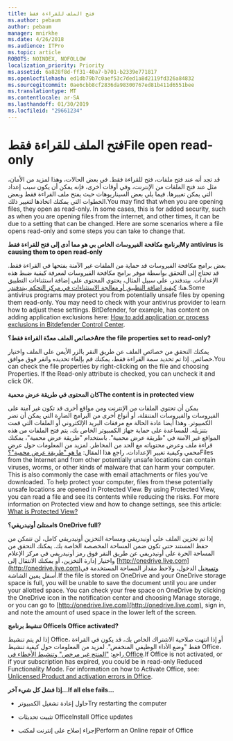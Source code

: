 ```yaml
---
title: فتح الملف للقراءة فقط
ms.author: pebaum
author: pebaum
manager: mnirkhe
ms.date: 4/26/2018
ms.audience: ITPro
ms.topic: article
ROBOTS: NOINDEX, NOFOLLOW
localization_priority: Priority
ms.assetid: 6a828f8d-ff31-40a7-b701-b2339e771817
ms.openlocfilehash: ed1db79b7c0aef53c7ded1a8d2119fd326a84832
ms.sourcegitcommit: 0ae6cbb8cf2836da98300767ed81b411d6551bee
ms.translationtype: MT
ms.contentlocale: ar-SA
ms.lasthandoff: 01/30/2019
ms.locfileid: "29661234"
---
```

# <a name="file-open-read-only"></a><span data-ttu-id="e4736-102">فتح الملف للقراءة فقط</span><span class="sxs-lookup"><span data-stu-id="e4736-102">File open read-only</span></span>

<span data-ttu-id="e4736-p101">قد تجد أنه عند فتح ملفات، فتح للقراءة فقط. في بعض الحالات، وهذا لمزيد من الأمان، مثل عند فتح الملفات من الإنترنت، وفي أوقات أخرى، فإنه يمكن أن يكون سبب إعداد التي يمكن تغييرها. فيما يلي بعض السيناريوهات حيث يفتح ملف القراءة فقط وبعض الخطوات التي يمكنك اتخاذها لتغيير ذلك.</span><span class="sxs-lookup"><span data-stu-id="e4736-p101">You may find that when you are opening files, they open as read-only. In some cases, this is for added security, such as when you are opening files from the internet, and other times, it can be due to a setting that can be changed. Here are some scenarios where a file opens read-only and some steps you can take to change that.</span></span>
  
 <span data-ttu-id="e4736-106">**برنامج مكافحة الفيروسات الخاص بي هو مما أدى إلى فتح للقراءة فقط**</span><span class="sxs-lookup"><span data-stu-id="e4736-106">**My antivirus is causing them to open read-only**</span></span>
  
<span data-ttu-id="e4736-p102">بعض برامج مكافحة الفيروسات قد حماية من الملفات غير الآمنة بفتحها في القراءة فقط. قد تحتاج إلى التحقق بواسطة موفر برامج مكافحة الفيروسات لمعرفة كيفية ضبط هذه الإعدادات. بيتدفندر، على سبيل المثال، يحتوي المحتوى على إضافة استثناءات التطبيق هنا: [كيفية إضافة التطبيق أو معالجة الاستثناءات في مركز التحكم بيتدفندر](https://www.bitdefender.com/support/how-to-add-application-or-process-exclusions-in-bitdefender-control-center-1119.mdl).</span><span class="sxs-lookup"><span data-stu-id="e4736-p102">Some antivirus programs may protect you from potentially unsafe files by opening them read-only. You may need to check with your antivirus provider to learn how to adjust these settings. BitDefender, for example, has content on adding application exclusions here: [How to add application or process exclusions in Bitdefender Control Center](https://www.bitdefender.com/support/how-to-add-application-or-process-exclusions-in-bitdefender-control-center-1119.mdl).</span></span>
  
 <span data-ttu-id="e4736-110">**خصائص الملف معدّة القراءة فقط؟**</span><span class="sxs-lookup"><span data-stu-id="e4736-110">**Are the file properties set to read-only?**</span></span>
  
<span data-ttu-id="e4736-p103">يمكنك التحقق من خصائص الملف عن طريق النقر بالزر الأيمن على الملف واختيار خصائص. إذا تم تحديد سمة القراءة فقط، يمكنك قم بإلغاء تحديده وانقر فوق موافق.</span><span class="sxs-lookup"><span data-stu-id="e4736-p103">You can check the file properties by right-clicking on the file and choosing Properties. If the Read-only attribute is checked, you can uncheck it and click OK.</span></span>
  
 <span data-ttu-id="e4736-113">**كان المحتوى في طريقة عرض محمية**</span><span class="sxs-lookup"><span data-stu-id="e4736-113">**The content is in protected view**</span></span>
  
<span data-ttu-id="e4736-p104">يمكن أن تحتوي الملفات من الإنترنت ومن مواقع أخرى قد تكون غير آمنة على الفيروسات والفيروسات المتنقلة، أو أنواع أخرى من البرامج الضارة التي يمكن أن تضر الكمبيوتر. وهذا أيضا عادة الحالة مع مرفقات البريد الإلكتروني أو الملفات التي قمت بتنزيله. للمساعدة على حماية جهاز الكمبيوتر الخاص بك، يتم فتح الملفات من هذه المواقع غير الآمنة في "طريقة عرض محمية". باستخدام "طريقة عرض محمية"، يمكنك قراءة ملف وعرض محتوياته مع الحد من المخاطر. لمزيد من المعلومات حول عرض محمي وكيفية تغيير الإعدادات، راجع هذا المقال: [ما هو "طريقة عرض محمية"؟](https://support.office.com/article/d6f09ac7-e6b9-4495-8e43-2bbcdbcb6653)</span><span class="sxs-lookup"><span data-stu-id="e4736-p104">Files from the Internet and from other potentially unsafe locations can contain viruses, worms, or other kinds of malware that can harm your computer. This is also commonly the case with email attachments or files you've downloaded. To help protect your computer, files from these potentially unsafe locations are opened in Protected View. By using Protected View, you can read a file and see its contents while reducing the risks. For more information on Protected view and how to change settings, see this article: [What is Protected View?](https://support.office.com/article/d6f09ac7-e6b9-4495-8e43-2bbcdbcb6653)</span></span>
  
 <span data-ttu-id="e4736-119">**ممتلئ أونيدريفي؟**</span><span class="sxs-lookup"><span data-stu-id="e4736-119">**Is OneDrive full?**</span></span>
  
<span data-ttu-id="e4736-p105">إذا تم تخزين الملف على أونيدريفي ومساحة التخزين أونيدريفي كامل، لن تتمكن من حفظ المستند حتى تكون ضمن المساحة المخصصة الخاصة بك. يمكنك التحقق من المساحة الحرة على أونيدريفي عن طريق النقر فوق رمز أونيدريفي في مركز الإعلام واختيار إدارة التخزين، أو يمكنك الانتقال إلى [http://onedrive.live.com](http://onedrive.live.com)وتسجيل الدخول، ولاحظ مقدار المساحة المستخدمة في أسفل يمين الشاشة.</span><span class="sxs-lookup"><span data-stu-id="e4736-p105">If the file is stored on OneDrive and your OneDrive storage space is full, you will be unable to save the document until you are under your allotted space. You can check your free space on OneDrive by clicking the OneDrive icon in the notification center and choosing Manage storage, or you can go to [http://onedrive.live.com](http://onedrive.live.com), sign in, and note the amount of used space in the lower left of the screen.</span></span>
  
 <span data-ttu-id="e4736-122">**تنشيط برنامج Office**</span><span class="sxs-lookup"><span data-stu-id="e4736-122">**Is Office activated?**</span></span>
  
<span data-ttu-id="e4736-p106">إذا لم يتم تنشيط Office، أو إذا انتهت صلاحية الاشتراك الخاص بك، قد يكون في القراءة فقط "وضع الأداء الوظيفي المنخفض". لمزيد من المعلومات حول كيفية تنشيط Office، راجع: ["المنتج غير مرخص" وتنشيط الأخطاء في Office](https://support.office.com/article/unlicensed-product-and-activation-errors-in-office-0d23d3c0-c19c-4b2f-9845-5344fedc4380).</span><span class="sxs-lookup"><span data-stu-id="e4736-p106">If Office is not activated, or if your subscription has expired, you could be in read-only Reduced Functionality Mode. For information on how to Activate Office, see: [Unlicensed Product and activation errors in Office](https://support.office.com/article/unlicensed-product-and-activation-errors-in-office-0d23d3c0-c19c-4b2f-9845-5344fedc4380).</span></span>
  
 <span data-ttu-id="e4736-125">**إذا فشل كل شيء آخر...**</span><span class="sxs-lookup"><span data-stu-id="e4736-125">**If all else fails...**</span></span>
  
- <span data-ttu-id="e4736-126">حاول إعادة تشغيل الكمبيوتر</span><span class="sxs-lookup"><span data-stu-id="e4736-126">Try restarting the computer</span></span>
    
- <span data-ttu-id="e4736-127">تثبيت تحديثات Office</span><span class="sxs-lookup"><span data-stu-id="e4736-127">Install Office updates</span></span>
    
- <span data-ttu-id="e4736-128">إجراء إصلاح على إنترنت لمكتب</span><span class="sxs-lookup"><span data-stu-id="e4736-128">Perform an Online repair of Office</span></span>
    


